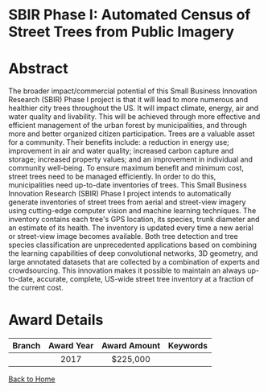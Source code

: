 
SBIR Phase I: Automated Census of Street Trees from Public Imagery
==================================================================

# Abstract


The broader impact/commercial potential of this Small Business Innovation Research (SBIR) Phase I project is that it will lead to more numerous and healthier city trees throughout the US. It will impact climate, energy, air and water quality and livability. This will be achieved through more effective and efficient management of the urban forest by municipalities, and through more and better organized citizen participation. Trees are a valuable asset for a community. Their benefits include: a reduction in energy use; improvement in air and water quality; increased carbon capture and storage; increased property values; and an improvement in individual and community well-being. To ensure maximum benefit and minimum cost, street trees need to be managed efficiently. In order to do this, municipalities need up-to-date inventories of trees. This Small Business Innovation Research (SBIR) Phase I project intends to automatically generate inventories of street trees from aerial and street-view imagery using cutting-edge computer vision and machine learning techniques. The inventory contains each tree's GPS location, its species, trunk diameter and an estimate of its health. The inventory is updated every time a new aerial or street-view image becomes available. Both tree detection and tree species classification are unprecedented applications based on combining the learning capabilities of deep convolutional networks, 3D geometry, and large annotated datasets that are collected by a combination of experts and crowdsourcing. This innovation makes it possible to maintain an always up-to-date, accurate, complete, US-wide street tree inventory at a fraction of the current cost.  

# Award Details

|Branch|Award Year|Award Amount|Keywords|
| :---: | :---: | :---: | :---: |
||2017|$225,000||
  
  


[Back to Home](https://github.com/chrischow/dod_sbir_awards#277)